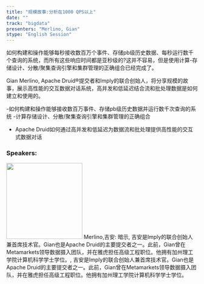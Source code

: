 ```yaml
---
title: "规模故事:分析在1000 QPS以上"
date: "" 
track: "bigdata"
presenters: "Merlino, Gian"
stype: "English Session"
---
```

如何构建和操作能够每秒接收数百万个事件、存储pb级历史数据、每秒运行数千个查询的系统，而所有这些响应时间都是亚秒级的?这并不容易，但是使用计算-存储设计、分散/聚集查询引擎和集群管理的正确组合已经完成了。

Gian Merlino, Apache Druid®提交者和Imply的联合创始人，将分享规模的故事，展示高性能的交互数据对话系统，高并发和低延迟结合流和批处理数据是如何建立和使用的。

-如何构建和操作能够接收数百万事件、存储pb级历史数据并运行数千次查询的系统
-计算存储设计、分散/聚集查询引擎和集群管理的正确组合
- Apache Druid如何通过高并发和低延迟为数据流和批处理提供高性能的交互式数据对话
 ### Speakers: 
 <img src="images/speaker/1117.png" width="200" />
 Merlino,吉安: 暗示, 吉安是Imply的联合创始人兼首席技术官。Gian也是Apache Druid的主要提交者之一。此前，Gian曾在Metamarkets领导数据摄入团队，并在雅虎担任高级工程职位。他拥有加州理工学院计算机科学学士学位。, 吉安是Imply的联合创始人兼首席技术官。Gian也是Apache Druid的主要提交者之一。此前，Gian曾在Metamarkets领导数据摄入团队，并在雅虎担任高级工程职位。他拥有加州理工学院计算机科学学士学位。
 